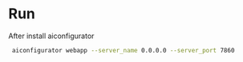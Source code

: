 <!--
SPDX-FileCopyrightText: Copyright (c) 2025 NVIDIA CORPORATION & AFFILIATES. All rights reserved.
SPDX-License-Identifier: Apache-2.0
-->

# Run
After install aiconfigurator
```bash
 aiconfigurator webapp --server_name 0.0.0.0 --server_port 7860
```